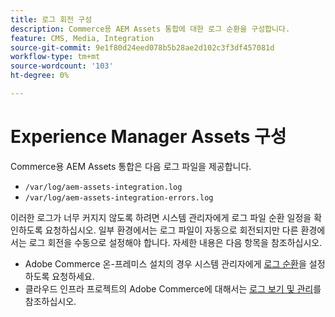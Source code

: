 ```yaml
---
title: 로그 회전 구성
description: Commerce용 AEM Assets 통합에 대한 로그 순환을 구성합니다.
feature: CMS, Media, Integration
source-git-commit: 9e1f80d24eed078b5b28ae2d102c3f3df457081d
workflow-type: tm+mt
source-wordcount: '103'
ht-degree: 0%

---
```


# Experience Manager Assets 구성

Commerce용 AEM Assets 통합은 다음 로그 파일을 제공합니다.

- `/var/log/aem-assets-integration.log`
- `/var/log/aem-assets-integration-errors.log`

이러한 로그가 너무 커지지 않도록 하려면 시스템 관리자에게 로그 파일 순환 일정을 확인하도록 요청하십시오. 일부 환경에서는 로그 파일이 자동으로 회전되지만 다른 환경에서는 로그 회전을 수동으로 설정해야 합니다. 자세한 내용은 다음 항목을 참조하십시오.

- Adobe Commerce 온-프레미스 설치의 경우 시스템 관리자에게 [로그 순환](https://experienceleague.adobe.com/docs/commerce-operations/installation-guide/next-steps/configuration.html#server-settings)을 설정하도록 요청하세요.
- 클라우드 인프라 프로젝트의 Adobe Commerce에 대해서는 [로그 보기 및 관리](https://experienceleague.adobe.com/docs/commerce-cloud-service/user-guide/develop/test/log-locations.html)를 참조하십시오.


